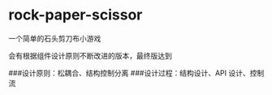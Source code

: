 # rock-paper-scissor

一个简单的石头剪刀布小游戏

会有根据组件设计原则不断改进的版本，最终版达到


###设计原则：松耦合、结构控制分离
###设计过程：结构设计、API 设计、控制流